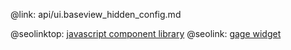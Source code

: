 @link: api/ui.baseview_hidden_config.md

@seolinktop: [javascript component library](https://webix.com)
@seolink: [gage widget](https://webix.com/widget/gage/)